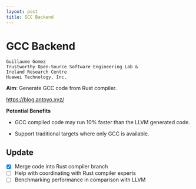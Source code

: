 ```yaml
---
layout: post
title: GCC Backend
---
```


# GCC Backend

```
Guillaume Gomez
Trustworthy Open-Source Software Engineering Lab &
Ireland Research Centre
Huawei Technology, Inc.
```

**Aim**: Generate GCC code from Rust compiler. 

https://blog.antoyo.xyz/

**Potential Benefits**

* GCC compiled code may run 10% faster than the LLVM generated code.

* Support traditional targets where only GCC is available.

## Update

- [x] Merge code into Rust compiler branch
- [ ] Help with coordinating with Rust compiler experts
- [ ] Benchmarking performance in comparison with LLVM
